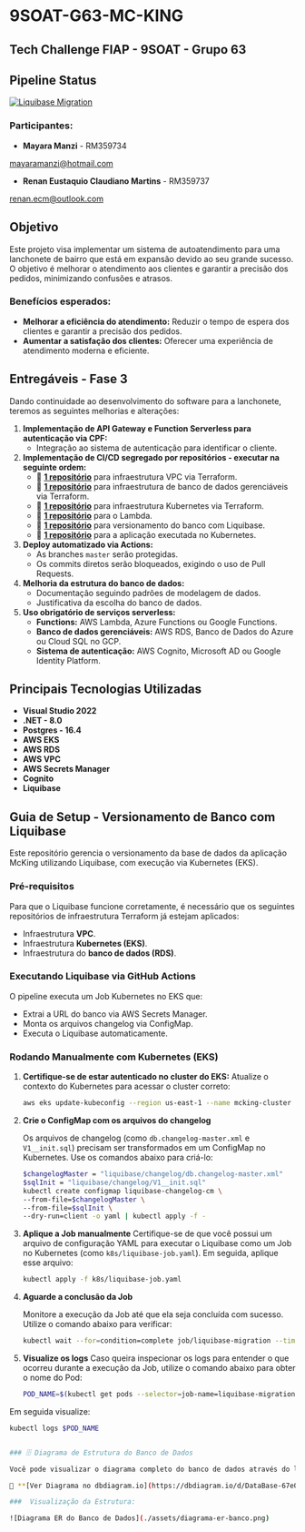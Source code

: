# 9SOAT-G63-MC-KING
## Tech Challenge FIAP - 9SOAT - Grupo 63

## Pipeline Status

[![Liquibase Migration](https://github.com/renaneustaquio/FiapTech-Challenge-Fiap-mcking-liquibase-Fase3/actions/workflows/liquibase.yml/badge.svg)](https://github.com/renaneustaquio/FiapTech-Challenge-Fiap-mcking-liquibase-Fase3/actions/workflows/liquibase.yml)

### Participantes:
- **Mayara Manzi** - RM359734 

mayaramanzi@hotmail.com

- **Renan Eustaquio Claudiano Martins** - RM359737

renan.ecm@outlook.com



## Objetivo
Este projeto visa implementar um sistema de autoatendimento para uma lanchonete de bairro que está em expansão devido ao seu grande sucesso. O objetivo é melhorar o atendimento aos clientes e garantir a precisão dos pedidos, minimizando confusões e atrasos.

### Benefícios esperados:
- **Melhorar a eficiência do atendimento:** Reduzir o tempo de espera dos clientes e garantir a precisão dos pedidos.
- **Aumentar a satisfação dos clientes:** Oferecer uma experiência de atendimento moderna e eficiente.

## Entregáveis - Fase 3
Dando continuidade ao desenvolvimento do software para a lanchonete, teremos as seguintes melhorias e alterações:

1. **Implementação de API Gateway e Function Serverless para autenticação via CPF:**
   - Integração ao sistema de autenticação para identificar o cliente.
2. **Implementação de CI/CD segregado por repositórios - executar na seguinte ordem:**
   - 🔗 **[**1 repositório**](https://github.com/renaneustaquio/FiapTech-Challenge-Fiap-terraform-vpc-Fase3)** para infraestrutura VPC via Terraform.
   - 🔗 **[**1 repositório**](https://github.com/renaneustaquio/FiapTech-Challenge-Fiap-terraform-rds-Fase3)** para infraestrutura de banco de dados gerenciáveis via Terraform.
   - 🔗 **[**1 repositório**](https://github.com/renaneustaquio/FiapTech-Challenge-Fiap-terraform-eks-Fase3)** para infraestrutura Kubernetes via Terraform.
   - 🔗 **[**1 repositório**](https://github.com/renaneustaquio/FiapTech-Challenge-Fiap-lambda-Fase3)** para o Lambda.
   - 🔗 **[**1 repositório**](https://github.com/renaneustaquio/FiapTech-Challenge-Fiap-mcking-liquibase-Fase3)** para versionamento do banco com Liquibase.
   - 🔗 **[**1 repositório**](https://github.com/renaneustaquio/FiapTech-Challenge-Fiap-Mc_King-Fase3)** para a aplicação executada no Kubernetes.
3. **Deploy automatizado via Actions:**
   - As branches `master` serão protegidas.
   - Os commits diretos serão bloqueados, exigindo o uso de Pull Requests.
4. **Melhoria da estrutura do banco de dados:**
   - Documentação seguindo padrões de modelagem de dados.
   - Justificativa da escolha do banco de dados.
5. **Uso obrigatório de serviços serverless:**
   - **Functions:** AWS Lambda, Azure Functions ou Google Functions.
   - **Banco de dados gerenciáveis:** AWS RDS, Banco de Dados do Azure ou Cloud SQL no GCP.
   - **Sistema de autenticação:** AWS Cognito, Microsoft AD ou Google Identity Platform.

## Principais Tecnologias Utilizadas
- **Visual Studio 2022**
- **.NET - 8.0**
- **Postgres - 16.4**
- **AWS EKS**
- **AWS RDS**
- **AWS VPC**
- **AWS Secrets Manager**
- **Cognito**
- **Liquibase**

## Guia de Setup - Versionamento de Banco com Liquibase
Este repositório gerencia o versionamento da base de dados da aplicação McKing utilizando Liquibase, com execução via Kubernetes (EKS).

### Pré-requisitos
Para que o Liquibase funcione corretamente, é necessário que os seguintes repositórios de infraestrutura Terraform já estejam aplicados:
- Infraestrutura **VPC**.
- Infraestrutura **Kubernetes (EKS)**.
- Infraestrutura do **banco de dados (RDS)**.

### Executando Liquibase via GitHub Actions
O pipeline executa um Job Kubernetes no EKS que:
- Extrai a URL do banco via AWS Secrets Manager.
- Monta os arquivos changelog via ConfigMap.
- Executa o Liquibase automaticamente.

### Rodando Manualmente com Kubernetes (EKS)

1. **Certifique-se de estar autenticado no cluster do EKS:**
   Atualize o contexto do Kubernetes para acessar o cluster correto:
   ```bash
   aws eks update-kubeconfig --region us-east-1 --name mcking-cluster

2. **Crie o ConfigMap com os arquivos do changelog**

   Os arquivos de changelog (como `db.changelog-master.xml` e `V1__init.sql`) precisam ser transformados em um ConfigMap no Kubernetes. Use os comandos abaixo para criá-lo:

   ```bash
   $changelogMaster = "liquibase/changelog/db.changelog-master.xml"
   $sqlInit = "liquibase/changelog/V1__init.sql"
   kubectl create configmap liquibase-changelog-cm \
   --from-file=$changelogMaster \
   --from-file=$sqlInit \
   --dry-run=client -o yaml | kubectl apply -f -

3. **Aplique a Job manualmente**
  Certifique-se de que você possui um arquivo de configuração YAML para executar o Liquibase como um Job no Kubernetes (como `k8s/liquibase-job.yaml`). Em seguida, aplique esse arquivo:

   ```bash
   kubectl apply -f k8s/liquibase-job.yaml

4. **Aguarde a conclusão da Job**

   Monitore a execução da Job até que ela seja concluída com sucesso. Utilize o comando abaixo para verificar:

   ```bash
   kubectl wait --for=condition=complete job/liquibase-migration --timeout=300s


5. **Visualize os logs**
   Caso queira inspecionar os logs para entender o que ocorreu durante a execução da Job, utilize o comando abaixo para obter o nome do Pod:

   ```bash
   POD_NAME=$(kubectl get pods --selector=job-name=liquibase-migration -o jsonpath='{.items[0].metadata.name}'

Em seguida visualize:

   ```bash
   kubectl logs $POD_NAME


### 🗄️ Diagrama de Estrutura do Banco de Dados

Você pode visualizar o diagrama completo do banco de dados através do link abaixo:

🔗 **[Ver Diagrama no dbdiagram.io](https://dbdiagram.io/d/DataBase-67e0135f75d75cc84421eb57)**

###  Visualização da Estrutura:

![Diagrama ER do Banco de Dados](./assets/diagrama-er-banco.png)
